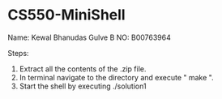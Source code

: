 # CS550-MiniShell

Name: Kewal Bhanudas Gulve
B NO: B00763964

Steps:
1. Extract all the contents of the .zip file.
2. In terminal navigate to the directory and execute " make ".
3. Start the shell by executing ./solution1
